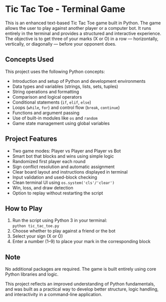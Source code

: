# Tic Tac Toe - Terminal Game

This is an enhanced text-based Tic Tac Toe game built in Python. The game allows the user to play against another player or a computer bot. It runs entirely in the terminal and provides a structured and interactive experience. The objective is to get three of your marks (X or O) in a row — horizontally, vertically, or diagonally — before your opponent does.

## Concepts Used

This project uses the following Python concepts:

- Introduction and setup of Python and development environments  
- Data types and variables (strings, lists, sets, tuples)  
- String operations and formatting  
- Comparison and logical operators  
- Conditional statements (`if`, `elif`, `else`)  
- Loops (`while`, `for`) and control flow (`break`, `continue`)  
- Functions and argument passing  
- Use of built-in modules like `os` and `random`  
- Game state management using global variables  

## Project Features

- Two game modes: Player vs Player and Player vs Bot  
- Smart bot that blocks and wins using simple logic  
- Randomized first player each round  
- Sign conflict resolution and automatic assignment  
- Clear board layout and instructions displayed in terminal  
- Input validation and used-block checking  
- Clean terminal UI using `os.system('cls'/'clear')`  
- Win, loss, and draw detection  
- Option to replay without restarting the script  

## How to Play

1. Run the script using Python 3 in your terminal:  
   `python tic_tac_toe.py`  
2. Choose whether to play against a friend or the bot  
3. Select your sign (X or O)  
4. Enter a number (1–9) to place your mark in the corresponding block  

## Note

No additional packages are required. The game is built entirely using core Python libraries and logic.

This project reflects an improved understanding of Python fundamentals, and was built as a practical way to develop better structure, logic handling, and interactivity in a command-line application.
